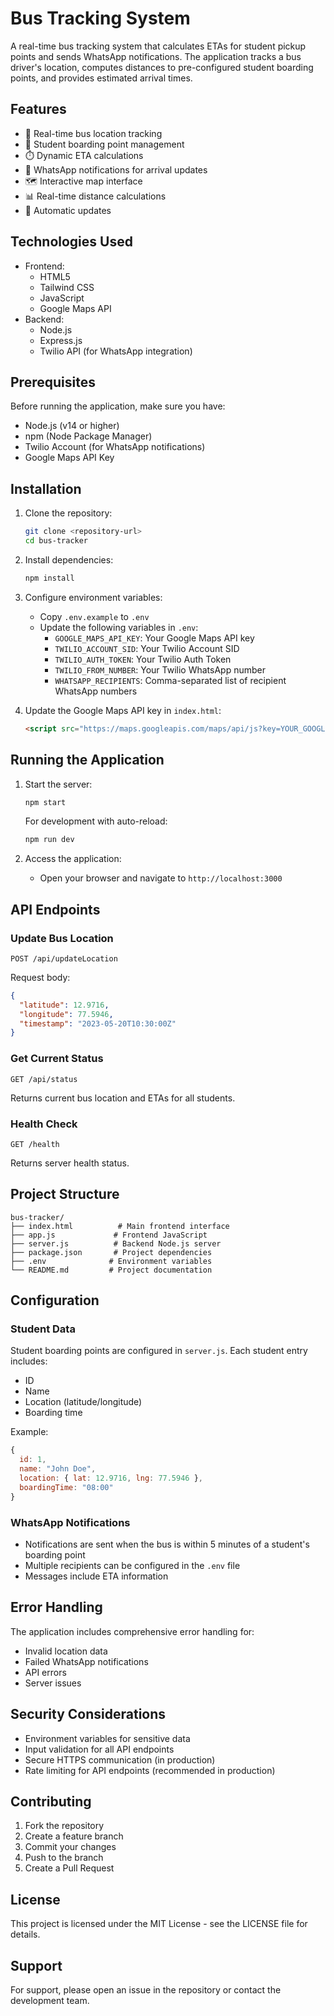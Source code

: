 # Bus Tracking System

A real-time bus tracking system that calculates ETAs for student pickup points and sends WhatsApp notifications. The application tracks a bus driver's location, computes distances to pre-configured student boarding points, and provides estimated arrival times.

## Features

- 🚌 Real-time bus location tracking
- 📍 Student boarding point management
- ⏱️ Dynamic ETA calculations
- 📱 WhatsApp notifications for arrival updates
- 🗺️ Interactive map interface
- 📊 Real-time distance calculations
- 🔄 Automatic updates

## Technologies Used

- Frontend:
  - HTML5
  - Tailwind CSS
  - JavaScript
  - Google Maps API
- Backend:
  - Node.js
  - Express.js
  - Twilio API (for WhatsApp integration)

## Prerequisites

Before running the application, make sure you have:

- Node.js (v14 or higher)
- npm (Node Package Manager)
- Twilio Account (for WhatsApp notifications)
- Google Maps API Key

## Installation

1. Clone the repository:
   ```bash
   git clone <repository-url>
   cd bus-tracker
   ```

2. Install dependencies:
   ```bash
   npm install
   ```

3. Configure environment variables:
   - Copy `.env.example` to `.env`
   - Update the following variables in `.env`:
     - `GOOGLE_MAPS_API_KEY`: Your Google Maps API key
     - `TWILIO_ACCOUNT_SID`: Your Twilio Account SID
     - `TWILIO_AUTH_TOKEN`: Your Twilio Auth Token
     - `TWILIO_FROM_NUMBER`: Your Twilio WhatsApp number
     - `WHATSAPP_RECIPIENTS`: Comma-separated list of recipient WhatsApp numbers

4. Update the Google Maps API key in `index.html`:
   ```html
   <script src="https://maps.googleapis.com/maps/api/js?key=YOUR_GOOGLE_MAPS_API_KEY"></script>
   ```

## Running the Application

1. Start the server:
   ```bash
   npm start
   ```
   For development with auto-reload:
   ```bash
   npm run dev
   ```

2. Access the application:
   - Open your browser and navigate to `http://localhost:3000`

## API Endpoints

### Update Bus Location
```http
POST /api/updateLocation
```
Request body:
```json
{
  "latitude": 12.9716,
  "longitude": 77.5946,
  "timestamp": "2023-05-20T10:30:00Z"
}
```

### Get Current Status
```http
GET /api/status
```
Returns current bus location and ETAs for all students.

### Health Check
```http
GET /health
```
Returns server health status.

## Project Structure

```
bus-tracker/
├── index.html          # Main frontend interface
├── app.js             # Frontend JavaScript
├── server.js          # Backend Node.js server
├── package.json       # Project dependencies
├── .env              # Environment variables
└── README.md         # Project documentation
```

## Configuration

### Student Data
Student boarding points are configured in `server.js`. Each student entry includes:
- ID
- Name
- Location (latitude/longitude)
- Boarding time

Example:
```javascript
{
  id: 1,
  name: "John Doe",
  location: { lat: 12.9716, lng: 77.5946 },
  boardingTime: "08:00"
}
```

### WhatsApp Notifications
- Notifications are sent when the bus is within 5 minutes of a student's boarding point
- Multiple recipients can be configured in the `.env` file
- Messages include ETA information

## Error Handling

The application includes comprehensive error handling for:
- Invalid location data
- Failed WhatsApp notifications
- API errors
- Server issues

## Security Considerations

- Environment variables for sensitive data
- Input validation for all API endpoints
- Secure HTTPS communication (in production)
- Rate limiting for API endpoints (recommended in production)

## Contributing

1. Fork the repository
2. Create a feature branch
3. Commit your changes
4. Push to the branch
5. Create a Pull Request

## License

This project is licensed under the MIT License - see the LICENSE file for details.

## Support

For support, please open an issue in the repository or contact the development team.
